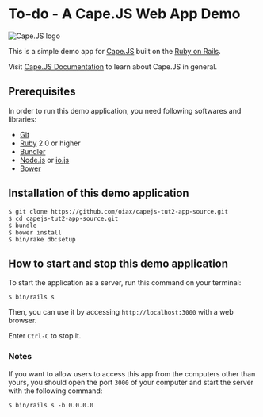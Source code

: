 # To-do - A Cape.JS Web App Demo

![Cape.JS logo](https://cdn.rawgit.com/oiax/capejs/logo1/doc/logo/capejs.svg)

This is a simple demo app for [Cape.JS](https://github.com/oiax/capejs) built
on the [Ruby on Rails](http://rubyonrails.org/).

Visit [Cape.JS Documentation](http://oiax.github.io/capejs/) to learn about Cape.JS in general.

## Prerequisites

In order to run this demo application, you need following softwares and libraries:

* [Git](http://git-scm.com/)
* [Ruby](https://www.ruby-lang.org/en/) 2.0 or higher
* [Bundler](http://bundler.io/)
* [Node.js](https://nodejs.org/) or [io.js](https://iojs.org/en/index.html)
* [Bower](http://bower.io/)

## Installation of this demo application

```
$ git clone https://github.com/oiax/capejs-tut2-app-source.git
$ cd capejs-tut2-app-source.git
$ bundle
$ bower install
$ bin/rake db:setup
```

## How to start and stop this demo application

To start the application as a server, run this command on your terminal:

```
$ bin/rails s
```

Then, you can use it by accessing `http://localhost:3000` with a web browser.

Enter `Ctrl-C` to stop it.

### Notes

If you want to allow users to access this app from the computers other than yours,
you should open the port `3000` of your computer and start the server
with the following command:

```
$ bin/rails s -b 0.0.0.0
```
